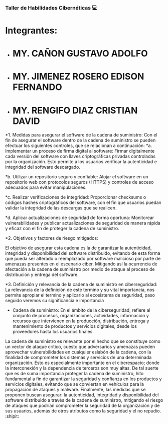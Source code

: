 ### Taller de Habilidades Cibernéticas :computer:

# Integrantes:
* # MY. CAÑON GUSTAVO ADOLFO
* # MY. JIMENEZ ROSERO EDISON FERNANDO
* # MY. RENGIFO DIAZ CRISTIAN DAVID


*1. Medidas para asegurar el software de la cadena de suministro:
Con el fin de asegurar el software dentro de la cadena de suministro se pueden efectuar los siguientes controles, que se relacionan a continuación:
*a. Implementar un proceso de firma digital al software: Firmar digitalmente cada versión del software con llaves criptográficas privadas controladas por la organización. Esto permite a los usuarios verificar la autenticidad e integridad del software descargado.

*b. Utilizar un repositorio seguro y confiable: Alojar el software en un repositorio web con protocolos seguros (HTTPS) y controles de acceso adecuados para evitar manipulaciones.

*c. Realizar verificaciones de integridad: Proporcionar checksums o códigos hashes criptográficos del software, con el fin que usuarios puedan validar la integridad de las descargas que se realicen.

*d. Aplicar actualizaciones de seguridad de forma oportuna: Monitorear vulnerabilidades y publicar actualizaciones de seguridad de manera rápida y eficaz con el fin de proteger la cadena de suministro.

*2. Objetivos y factores de riesgo mitigados:

 El objetivo de asegurar esta cadena es la de garantizar la autenticidad, integridad y disponibilidad del software distribuido, evitando de esta forma que pueda ser alterado o reemplazado por software malicioso por parte de amenazas presentes en el escenario ciber. Mitigando así la ocurrencia de afectación a la cadena de suministro por medio de ataque al proceso de distribución y entrega del software.

*3. Definición y relevancia de la cadena de suministro en ciberseguridad:
La relevancia de la definición de este termino y su vital importancia, nos permite apropiar el termino y aplicarlo al ecosistema de seguridad, paso seguido veremos su significancia e importancia
*  Cadena de suministro: En el ámbito de la ciberseguridad, refiere al conjunto de procesos, organizaciones, actividades, información y recursos que intervienen en la producción, distribución, entrega y mantenimiento de productos y servicios digitales, desde los proveedores hasta los usuarios finales.

La cadena de suministro es relevante por el hecho que se constituye como un vector de ataque crítico, cuesto que adversarios y amenazas pueden aprovechar vulnerabilidades en cualquier eslabón de la cadena, con la finalidad de comprometer los sistemas y servicios de una determinada organización. Esto es especialmente importante en el ciberespacio; donde la interconexión y la dependencia de terceros son muy altas. De tal suerte que es de suma importancia proteger la cadena de suministro, hito fundamental a fin de garantizar la seguridad y confianza en los productos y servicios digitales, evitando que se conviertan en vehículos para la propagación de ataques y malware. Finalmente, las medidas que se proponen buscan asegurar: la autenticidad, integridad y disponibilidad del software distribuido a través de la cadena de suministro, mitigando el riesgo de ataques que podrían comprometer la seguridad de la organización y de sus usuarios, además de otros atributos como la seguridad y el no repudio. :shipit:
